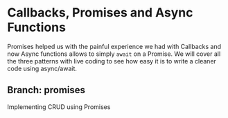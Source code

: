 # Callbacks, Promises and Async Functions

Promises helped us with the painful experience we had with Callbacks and now Async functions allows to simply `await` on a Promise. We will cover all the three patterns with live coding to see how easy it is to write a cleaner code using async/await.

## Branch: promises
Implementing CRUD using Promises
